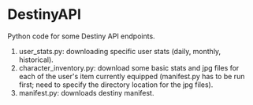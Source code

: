 # DestinyAPI
Python code for some Destiny API endpoints.
1) user_stats.py: downloading specific user stats (daily, monthly, historical).  
2) character_inventory.py: download some basic stats and jpg files for each of the user's item currently equipped (manifest.py has to be run first; need to specify the directory location for the jpg files).  
3) manifest.py: downloads destiny manifest.  
